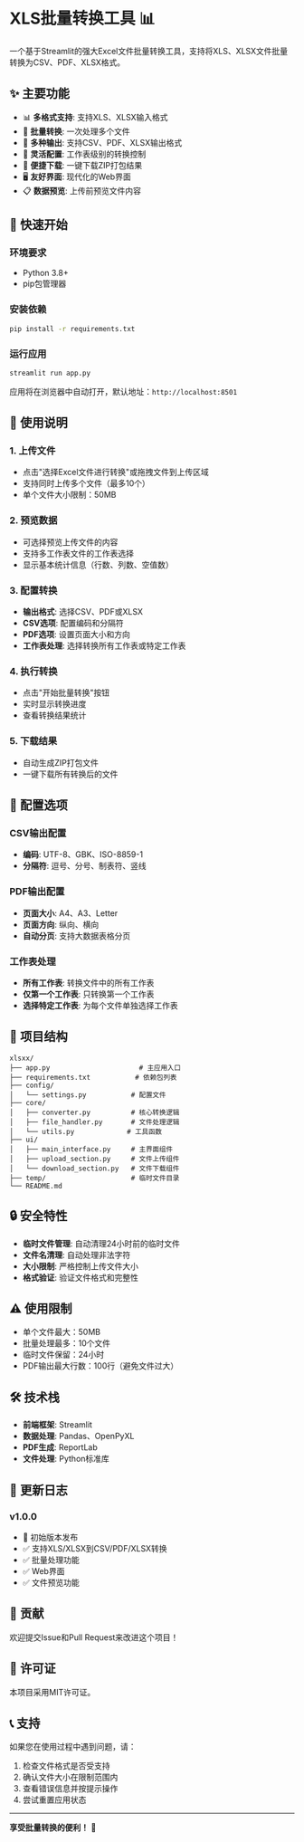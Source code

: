 # XLS批量转换工具 📊

一个基于Streamlit的强大Excel文件批量转换工具，支持将XLS、XLSX文件批量转换为CSV、PDF、XLSX格式。

## ✨ 主要功能

- 📊 **多格式支持**: 支持XLS、XLSX输入格式
- 🔄 **批量转换**: 一次处理多个文件
- 📝 **多种输出**: 支持CSV、PDF、XLSX输出格式
- 🎯 **灵活配置**: 工作表级别的转换控制
- 📁 **便捷下载**: 一键下载ZIP打包结果
- 🖥️ **友好界面**: 现代化的Web界面
- 📋 **数据预览**: 上传前预览文件内容

## 🚀 快速开始

### 环境要求

- Python 3.8+
- pip包管理器

### 安装依赖

```bash
pip install -r requirements.txt
```

### 运行应用

```bash
streamlit run app.py
```

应用将在浏览器中自动打开，默认地址：`http://localhost:8501`

## 📖 使用说明

### 1. 上传文件
- 点击"选择Excel文件进行转换"或拖拽文件到上传区域
- 支持同时上传多个文件（最多10个）
- 单个文件大小限制：50MB

### 2. 预览数据
- 可选择预览上传文件的内容
- 支持多工作表文件的工作表选择
- 显示基本统计信息（行数、列数、空值数）

### 3. 配置转换
- **输出格式**: 选择CSV、PDF或XLSX
- **CSV选项**: 配置编码和分隔符
- **PDF选项**: 设置页面大小和方向
- **工作表处理**: 选择转换所有工作表或特定工作表

### 4. 执行转换
- 点击"开始批量转换"按钮
- 实时显示转换进度
- 查看转换结果统计

### 5. 下载结果
- 自动生成ZIP打包文件
- 一键下载所有转换后的文件

## 🔧 配置选项

### CSV输出配置
- **编码**: UTF-8、GBK、ISO-8859-1
- **分隔符**: 逗号、分号、制表符、竖线

### PDF输出配置
- **页面大小**: A4、A3、Letter
- **页面方向**: 纵向、横向
- **自动分页**: 支持大数据表格分页

### 工作表处理
- **所有工作表**: 转换文件中的所有工作表
- **仅第一个工作表**: 只转换第一个工作表
- **选择特定工作表**: 为每个文件单独选择工作表

## 📁 项目结构

```
xlsxx/
├── app.py                      # 主应用入口
├── requirements.txt           # 依赖包列表
├── config/
│   └── settings.py           # 配置文件
├── core/
│   ├── converter.py          # 核心转换逻辑
│   ├── file_handler.py       # 文件处理逻辑
│   └── utils.py             # 工具函数
├── ui/
│   ├── main_interface.py     # 主界面组件
│   ├── upload_section.py     # 文件上传组件
│   └── download_section.py   # 文件下载组件
├── temp/                     # 临时文件目录
└── README.md
```

## 🔒 安全特性

- **临时文件管理**: 自动清理24小时前的临时文件
- **文件名清理**: 自动处理非法字符
- **大小限制**: 严格控制上传文件大小
- **格式验证**: 验证文件格式和完整性

## ⚠️ 使用限制

- 单个文件最大：50MB
- 批量处理最多：10个文件
- 临时文件保留：24小时
- PDF输出最大行数：100行（避免文件过大）

## 🛠️ 技术栈

- **前端框架**: Streamlit
- **数据处理**: Pandas、OpenPyXL
- **PDF生成**: ReportLab
- **文件处理**: Python标准库

## 📝 更新日志

### v1.0.0
- 🎉 初始版本发布
- ✅ 支持XLS/XLSX到CSV/PDF/XLSX转换
- ✅ 批量处理功能
- ✅ Web界面
- ✅ 文件预览功能

## 🤝 贡献

欢迎提交Issue和Pull Request来改进这个项目！

## 📄 许可证

本项目采用MIT许可证。

## 📞 支持

如果您在使用过程中遇到问题，请：

1. 检查文件格式是否受支持
2. 确认文件大小在限制范围内
3. 查看错误信息并按提示操作
4. 尝试重置应用状态

---

**享受批量转换的便利！** 🚀 